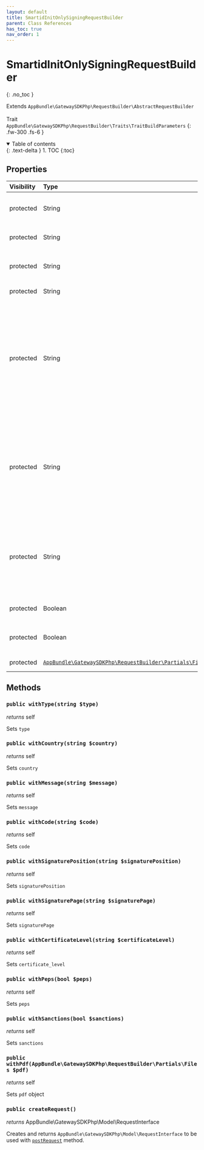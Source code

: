 ```yaml
---
layout: default
title: SmartidInitOnlySigningRequestBuilder
parent: Class References
has_toc: true
nav_order: 1
---
```


# SmartidInitOnlySigningRequestBuilder
{: .no_toc }

Extends `AppBundle\GatewaySDKPhp\RequestBuilder\AbstractRequestBuilder` <br><br> Trait `AppBundle\GatewaySDKPhp\RequestBuilder\Traits\TraitBuildParameters`
{: .fw-300 .fs-6 }

<details open markdown="block">
  <summary>
    Table of contents
  </summary>
  {: .text-delta }
1. TOC
{:toc}
</details>

## Properties

| Visibility | Type | Name | Description |
| :--- | :--- | :--- | :--- |
| protected | String | type | Document format. Possible values: pdf |
| protected | String | country | Signer's country code: LT, EE |
| protected | String | message | Message to be displayed on phone screen |
| protected | String | code | Personal code |
| protected | String | signaturePosition | Position of a visible signature in the document. Possible values: auto, left_top, left_bottom, right_top, right_bottom. default results in invisible signature |
| protected | String | signaturePage | Page of a visible signature (pdf annotation) in the pdf document. Possible values: first_page, last_page. Default: last_page |
| protected | String | certificateLevel | Requested SK Smart-ID certificate level. Possible values: QSCD, QUALIFIED. Defaults to QSCD |
| protected | Boolean | peps | Whether to check PEPs information |
| protected | Boolean | sanctions | Whether to check sanctions information |
| protected | [`AppBundle\GatewaySDKPhp\RequestBuilder\Partials\Files`](/class-ref/GatewaySDKPhp/RequestBuilder/Partials/Files.html) | pdf | PDF files object |

## Methods

### `public withType(string $type)`

*returns* self

Sets `type`

### `public withCountry(string $country)`

*returns* self

Sets `country`

### `public withMessage(string $message)`

*returns* self

Sets `message`

### `public withCode(string $code)`

*returns* self

Sets `code`

### `public withSignaturePosition(string $signaturePosition)`

*returns* self

Sets `signaturePosition`

### `public withSignaturePage(string $signaturePage)`

*returns* self

Sets `signaturePage`

### `public withCertificateLevel(string $certificateLevel)`

*returns* self

Sets `certificate_level`

### `public withPeps(bool $peps)`

*returns* self

Sets `peps`

### `public withSanctions(bool $sanctions)`

*returns* self

Sets `sanctions`

### `public withPdf(AppBundle\GatewaySDKPhp\RequestBuilder\Partials\Files $pdf)`

*returns* self

Sets `pdf` object

### `public createRequest()`

*returns* AppBundle\GatewaySDKPhp\Model\RequestInterface

Creates and returns `AppBundle\GatewaySDKPhp\Model\RequestInterface` to be used with [`postRequest`](/class-ref/GatewaySDKPhp/ConnectorInterface.html#public-postrequestappbundlegatewaysdkphpmodelrequestinterface-request) method.

